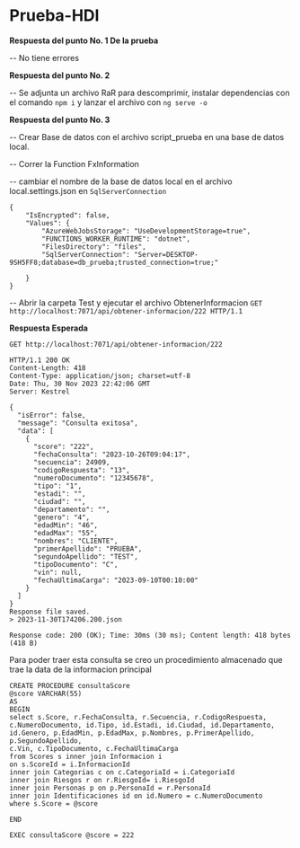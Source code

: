 
# Prueba-HDI

**Respuesta del punto No. 1 De la prueba**

-- No tiene errores 

**Respuesta del punto No. 2**

-- Se adjunta un archivo RaR para descomprimir, instalar dependencias con el comando `npm i` y lanzar el archivo con `ng serve -o` 

**Respuesta del punto No. 3**

-- Crear Base de datos con el archivo script_prueba en una base de datos local.

-- Correr la Function FxInformation

-- cambiar el nombre de la base de datos local en el archivo local.settings.json en `SqlServerConnection`

```
{
    "IsEncrypted": false,
    "Values": {
        "AzureWebJobsStorage": "UseDevelopmentStorage=true",
        "FUNCTIONS_WORKER_RUNTIME": "dotnet",
        "FilesDirectory": "files",
        "SqlServerConnection": "Server=DESKTOP-9SH5FF8;database=db_prueba;trusted_connection=true;"

    }
}

```

-- Abrir la carpeta Test y ejecutar el archivo ObtenerInformacion   `GET http://localhost:7071/api/obtener-informacion/222 HTTP/1.1`

**Respuesta Esperada**
```
GET http://localhost:7071/api/obtener-informacion/222

HTTP/1.1 200 OK
Content-Length: 418
Content-Type: application/json; charset=utf-8
Date: Thu, 30 Nov 2023 22:42:06 GMT
Server: Kestrel

{
  "isError": false,
  "message": "Consulta exitosa",
  "data": [
    {
      "score": "222",
      "fechaConsulta": "2023-10-26T09:04:17",
      "secuencia": 24909,
      "codigoRespuesta": "13",
      "numeroDocumento": "12345678",
      "tipo": "1",
      "estadi": "",
      "ciudad": "",
      "departamento": "",
      "genero": "4",
      "edadMin": "46",
      "edadMax": "55",
      "nombres": "CLIENTE",
      "primerApellido": "PRUEBA",
      "segundoApellido": "TEST",
      "tipoDocumento": "C",
      "vin": null,
      "fechaUltimaCarga": "2023-09-10T00:10:00"
    }
  ]
}
Response file saved.
> 2023-11-30T174206.200.json

Response code: 200 (OK); Time: 30ms (30 ms); Content length: 418 bytes (418 B)

```

Para poder traer esta consulta se creo un procedimiento almacenado que trae la data de la informacion principal
```
CREATE PROCEDURE consultaScore
@score VARCHAR(55)
AS
BEGIN
select s.Score, r.FechaConsulta, r.Secuencia, r.CodigoRespuesta, c.NumeroDocumento, id.Tipo, id.Estadi, id.Ciudad, id.Departamento,
id.Genero, p.EdadMin, p.EdadMax, p.Nombres, p.PrimerApellido, p.SegundoApellido,
c.Vin, c.TipoDocumento, c.FechaUltimaCarga
from Scores s inner join Informacion i 
on s.ScoreId = i.InformacionId 
inner join Categorias c on c.CategoriaId = i.CategoriaId
inner join Riesgos r on r.RiesgoId= i.RiesgoId
inner join Personas p on p.PersonaId = r.PersonaId
inner join Identificaciones id on id.Numero = c.NumeroDocumento
where s.Score = @score

END

EXEC consultaScore @score = 222
```
